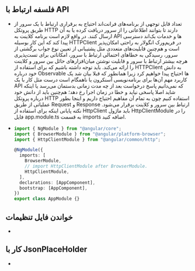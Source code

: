## فلسفه ارتباط با API

- تعداد قابل توجهی از برنامه‌های فرانت‌اند احتیاج به برقراری ارتباط با یک سرور از طریق پروتکل HTTP دارند تا بتوانند اطلاعاتی را از سرور دریافت کرده یا به آن ارسال کنند. در واقع لازم است برنامه کلاینت به API ها و خدمات بک‌اند دسترسی پیدا کند که این کار بوسیله HTTPClient در فریم‌ورک انگولار به راحتی امکان‌پذیر است و هم‌چنین قابلیت‌های متعددی مثل پشتیبانی از تعیین نوع جواب برگشتی از سرور، رسیدگی به خطاهای احتمالی ارتباط با سرور، امکاناتی برای تست‌پذیری هرچه بیشتر ارتباط با سرور و قابلیت نوشتن میان‌افزارهای حائل بین سرور و کلاینت را ارائه می‌کند. باید توجه داشته باشیم که برای استفاده از HTTPClient به دانش خود درباره Observable ها احتیاج پیدا خواهیم کرد زیرا همانطور که قبلا بیان شد یک کاربرد مهم آن‌ها برای برنامه‌نویسی آسنکرون یا ناهمگام است درست مثل کار با یک API که نمی‌دانیم پاسخ درخواست بعد از چه مدت زمانی بدستمان می‌رسد یا اینکه شاید اصلا پاسخی نیاید و خطا در زمان اجرا رخ دهد؛ هم‌چنین باید از دانش خود درباره پروتکل HTTP استفاده کنیم چون به تمام آن مفاهیم احتیاج داریم و اینجا بطور عملیاتی از طریق Request و Response ارتباط بین سرور و کلاینت برقرار می‌شود. نکته پایانی اینکه برای استفاده از HttpClient باید ماژول HttpClientModule را در فایل app.module.ts به قسمت imports اضافه کنید.

- ```typescript
  import { NgModule } from "@angular/core";
  import { BrowserModule } from "@angular/platform-browser";
  import { HttpClientModule } from "@angular/common/http";

  @NgModule({
    imports: [
      BrowserModule,
      // import HttpClientModule after BrowserModule.
      HttpClientModule,
    ],
    declarations: [AppComponent],
    bootstrap: [AppComponent],
  })
  export class AppModule {}
  ```

## خواندن فایل تنظیمات

-

## کار با JsonPlaceHolder

-
